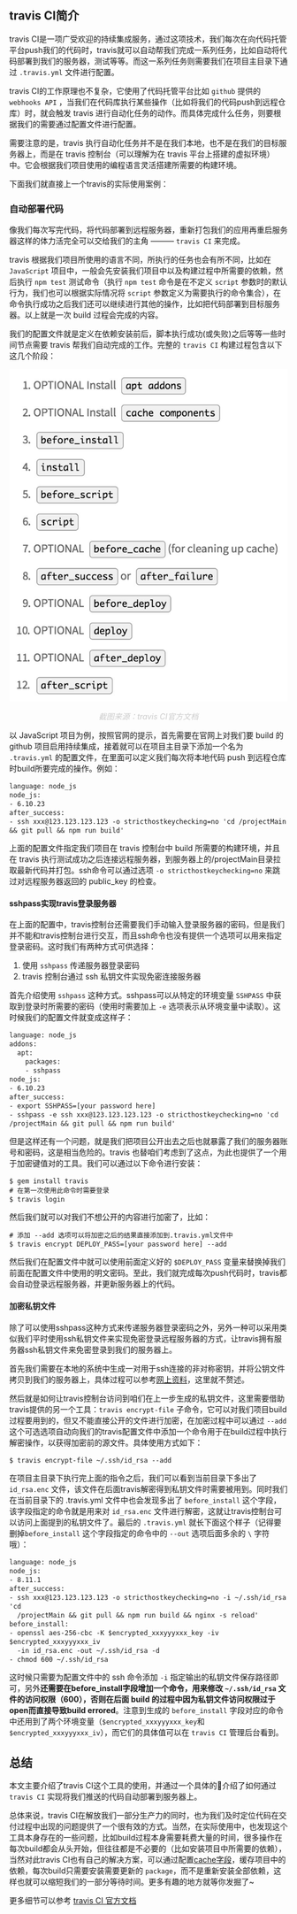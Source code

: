 ## travis CI简介

travis CI是一项广受欢迎的持续集成服务，通过这项技术，我们每次在向代码托管平台push我们的代码时，travis就可以自动帮我们完成一系列任务，比如自动将代码部署到我们的服务器，测试等等。而这一系列任务则需要我们在项目主目录下通过 `.travis.yml` 文件进行配置。

travis CI的工作原理也不复杂，它使用了代码托管平台比如 `github` 提供的 `webhooks API` ，当我们在代码库执行某些操作（比如将我们的代码push到远程仓库）时，就会触发 travis 进行自动化任务的动作。而具体完成什么任务，则要根据我们的需要通过配置文件进行配置。

需要注意的是，travis 执行自动化任务并不是在我们本地，也不是在我们的目标服务器上，而是在 travis 控制台（可以理解为在 travis 平台上搭建的虚拟环境）中。它会根据我们项目使用的编程语言灵活搭建所需要的构建环境。

下面我们就直接上一个travis的实际使用案例：

### 自动部署代码

像我们每次写完代码，将代码部署到远程服务器，重新打包我们的应用再重启服务器这样的体力活完全可以交给我们的主角 ——— `travis CI` 来完成。

travis 根据我们项目所使用的语言不同，所执行的任务也会有所不同，比如在 `JavaScript` 项目中，一般会先安装我们项目中以及构建过程中所需要的依赖，然后执行 `npm test` 测试命令（执行 `npm test` 命令是在不定义 `script` 参数时的默认行为，我们也可以根据实际情况将 `script` 参数定义为需要执行的命令集合），在命令执行成功之后我们还可以继续进行其他的操作，比如把代码部署到目标服务器。以上就是一次 build 过程会完成的内容。

我们的配置文件就是定义在依赖安装前后，脚本执行成功(或失败)之后等等一些时间节点需要 travis 帮我们自动完成的工作。完整的 `travis CI` 构建过程包含以下这几个阶段：

![](../static/travis-ci-lifecycle.jpg)

<p style="text-align: center;color: #ccc;"><i>截图来源：travis CI官方文档</i></p>

以 JavaScript 项目为例，按照官网的提示，首先需要在官网上对我们要 build 的 github 项目启用持续集成，接着就可以在项目主目录下添加一个名为 `.travis.yml` 的配置文件，在里面可以定义我们每次将本地代码 push 到远程仓库时build所要完成的操作。例如：

```
language: node_js
node_js:
- 6.10.23
after_success:
- ssh xxx@123.123.123.123 -o stricthostkeychecking=no 'cd /projectMain && git pull && npm run build'
```

上面的配置文件指定我们项目在 travis 控制台中 build 所需要的构建环境，并且在 travis 执行测试成功之后连接远程服务器，到服务器上的/projectMain目录拉取最新代码并打包。ssh命令可以通过选项 `-o stricthostkeychecking=no` 来跳过对远程服务器返回的 public_key 的检查。

#### sshpass实现travis登录服务器

在上面的配置中，travis控制台还需要我们手动输入登录服务器的密码，但是我们并不能和travis控制台进行交互，而且ssh命令也没有提供一个选项可以用来指定登录密码。这时我们有两种方式可供选择：

1. 使用 `sshpass` 传递服务器登录密码
2. travis 控制台通过 ssh 私钥文件实现免密连接服务器

首先介绍使用 `sshpass` 这种方式。sshpass可以从特定的环境变量 `SSHPASS` 中获取到登录时所需要的密码（使用时需要加上 `-e` 选项表示从环境变量中读取）。这时候我们的配置文件就变成这样子：

```
language: node_js
addons:
  apt:
    packages:
    - sshpass
node_js:
- 6.10.23
after_success:
- export SSHPASS=[your password here]
- sshpass -e ssh xxx@123.123.123.123 -o stricthostkeychecking=no 'cd /projectMain && git pull && npm run build'
```

但是这样还有一个问题，就是我们把项目公开出去之后也就暴露了我们的服务器账号和密码，这是相当危险的。travis 也替咱们考虑到了这点，为此也提供了一个用于加密键值对的工具。我们可以通过以下命令进行安装：

```
$ gem install travis
# 在第一次使用此命令时需要登录
$ travis login
```

然后我们就可以对我们不想公开的内容进行加密了，比如：

```
# 添加 --add 选项可以将加密之后的结果直接添加到.travis.yml文件中
$ travis encrypt DEPLOY_PASS=[your password here] --add
```

然后我们在配置文件中就可以使用前面定义好的 `$DEPLOY_PASS` 变量来替换掉我们前面在配置文件中使用的明文密码。至此，我们就完成每次push代码时，travis都会自动登录远程服务器，并更新服务器上的代码。

#### 加密私钥文件

除了可以使用sshpass这种方式来传递服务器登录密码之外，另外一种可以采用类似我们平时使用ssh私钥文件来实现免密登录远程服务器的方式，让travis拥有服务器ssh私钥文件来免密登录到我们的服务器上。

首先我们需要在本地的系统中生成一对用于ssh连接的非对称密钥，并将公钥文件拷贝到我们的服务器上，具体过程可以参考[网上资料](https://blog.csdn.net/leexide/article/details/17252369)，这里就不赘述。


然后就是如何让travis控制台访问到咱们在上一步生成的私钥文件，这里需要借助travis提供的另一个工具：`travis encrypt-file` 子命令，它可以对我们项目build过程要用到的，但又不能直接公开的文件进行加密，在加密过程中可以通过 `--add` 这个可选选项自动向我们的travis配置文件中添加一个命令用于在build过程中执行解密操作，以获得加密前的源文件。具体使用方式如下：

```
$ travis encrypt-file ~/.ssh/id_rsa --add
```

在项目主目录下执行完上面的指令之后，我们可以看到当前目录下多出了 `id_rsa.enc` 文件，该文件在后面travis解密得到私钥文件时需要被用到。同时我们在当前目录下的 .travis.yml 文件中也会发现多出了 `before_install` 这个字段，该字段指定的命令就是用来对 `id_rsa.enc` 文件进行解密，这就让travis控制台可以访问上面提到的私钥文件了。最后的 `.travis.yml` 就长下面这个样子（记得要删掉`before_install` 这个字段指定的命令中的 `--out` 选项后面多余的 `\` 字符哦）：

```
language: node_js
node_js:
- 8.11.1
after_success:
- ssh xxx@123.123.123.123 -o stricthostkeychecking=no -i ~/.ssh/id_rsa 'cd
  /projectMain && git pull && npm run build && nginx -s reload'
before_install:
- openssl aes-256-cbc -K $encrypted_xxxyyyxxx_key -iv $encrypted_xxxyyyxxx_iv
  -in id_rsa.enc -out ~/.ssh/id_rsa -d
- chmod 600 ~/.ssh/id_rsa
```

这时候只需要为配置文件中的 ssh 命令添加 `-i` 指定输出的私钥文件保存路径即可，另外**还需要在before_install字段增加一个命令，用来修改 `~/.ssh/id_rsa` 文件的访问权限（600），否则在后面 build 的过程中因为私钥文件访问权限过于open而直接导致build errored**。注意到生成的 `before_install` 字段对应的命令中还用到了两个环境变量（`$encrypted_xxxyyyxxx_key`和`$encrypted_xxxyyyxxx_iv`），而它们的具体值可以在 `travis CI` 管理后台看到。

## 总结

本文主要介绍了travis CI这个工具的使用，并通过一个具体的🌰介绍了如何通过 `travis CI` 实现将我们推送的代码自动部署到服务器上。

总体来说，travis CI在解放我们一部分生产力的同时，也为我们及时定位代码在交付过程中出现的问题提供了一个很有效的方式。当然，在实际使用中，也发现这个工具本身存在的一些问题，比如build过程本身需要耗费大量的时间，很多操作在每次build都会从头开始，但往往都是不必要的（比如安装项目中所需要的依赖），当然对此travis CI也有自己的解决方案，可以通过配置[cache字段](https://docs.travis-ci.com/user/languages/javascript-with-nodejs/#Caching-with-npm)，缓存项目中的依赖，每次build只需要安装需要更新的 `package`，而不是重新安装全部依赖，这样也就可以缩短我们的一部分等待时间。更多有趣的地方就等你发掘了~

更多细节可以参考 [travis CI 官方文档](https://docs.travis-ci.com/)















